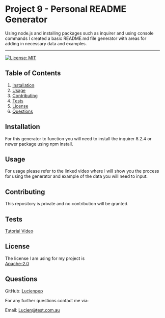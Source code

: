 
  # Project 9 - Personal README Generator
  
  Using node.js and installing packages such as inquirer and using console commands I created a basic README.md file generator with areas for adding in necessary data and examples.

  ---

  [![License: MIT](https://img.shields.io/badge/License-MIT-yellow.svg)](https://opensource.org/licenses/MIT)
  
  ## Table of Contents
  1. [Installation](#installation)
  2. [Usage](#usage)
  3. [Contributing](#contributing)
  4. [Tests](#tests)
  5. [License](#license)
  6. [Questions](#questions)
  
  ## Installation
  For this generator to function you will need to install the inquirer 8.2.4 or newer package using npm install.
  
  ## Usage
  For usage please refer to the linked video where I will show you the process for using the generator and example of the data you will need to input.
  
  ## Contributing
  This repository is private and no contribution will be granted.
  
  ## Tests
  [Tutorial Video](https://drive.google.com/file/d/1cO798tf2ILP1Y_plhfxkb03s785l0OPs/view?usp=sharing)

  ## License

  The license I am using for my project is<br>[Apache-2.0](https://opensource.org/licenses/Apache-2.0)

  ## Questions
  
  GitHub: [Lucienpep](https://github.com/Lucienpep)

  For any further questions contact me via:
  
  Email: <Lucien@test.com.au>
  
  